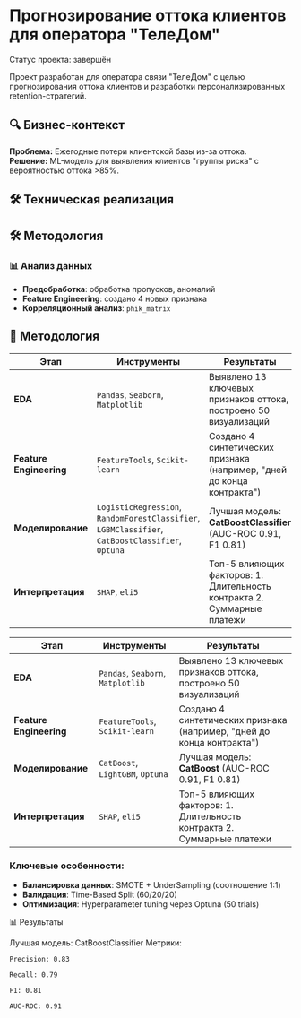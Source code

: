 # Прогнозирование оттока клиентов для оператора "ТелеДом"

Статус проекта: завершён

Проект разработан для оператора связи "ТелеДом" с целью прогнозирования оттока клиентов и разработки персонализированных retention-стратегий.

## 🔍 Бизнес-контекст
**Проблема:** Ежегодные потери клиентской базы из-за оттока.  
**Решение:** ML-модель для выявления клиентов "группы риска" с вероятностью оттока >85%.

## 🛠 Техническая реализация
## 🛠 Методология

### 📊 Анализ данных
- **Предобработка**: обработка пропусков, аномалий
- **Feature Engineering**: создано 4 новых признака
- **Корреляционный анализ**: `phik_matrix`

## 🧠 Методология

| Этап                | Инструменты                          | Результаты                                                                 |
|---------------------|--------------------------------------|----------------------------------------------------------------------------|
| **EDA**             | `Pandas`, `Seaborn`, `Matplotlib`    | Выявлено 13 ключевых признаков оттока, построено 50 визуализаций           |
| **Feature Engineering** | `FeatureTools`, `Scikit-learn`    | Создано 4 синтетических признака (например, "дней до конца контракта")     |
| **Моделирование**   | `LogisticRegression`, `RandomForestClassifier`, `LGBMClassifier`, `CatBoostClassifier`, `Optuna` | Лучшая модель: **CatBoostClassifier** (AUC-ROC 0.91, F1 0.81)              |
| **Интерпретация**   | `SHAP`, `eli5`                       | Топ-5 влияющих факторов: 1. Длительность контракта 2. Суммарные платежи    |




| Этап                | Инструменты                          | Результаты                                                                 |
|---------------------|--------------------------------------|----------------------------------------------------------------------------|
| **EDA**             | `Pandas`, `Seaborn`, `Matplotlib`    | Выявлено 13 ключевых признаков оттока, построено 50 визуализаций            |
| **Feature Engineering** | `FeatureTools`, `Scikit-learn`    | Создано 4 синтетических признака (например, "дней до конца контракта")    |
| **Моделирование**   | `CatBoost`, `LightGBM`, `Optuna`     | Лучшая модель: **CatBoost** (AUC-ROC 0.91, F1 0.81)                        |
| **Интерпретация**   | `SHAP`, `eli5`                       | Топ-5 влияющих факторов: 1. Длительность контракта 2. Суммарные платежи    |

### Ключевые особенности:
- **Балансировка данных**: SMOTE + UnderSampling (соотношение 1:1)
- **Валидация**: Time-Based Split (60/20/20)
- **Оптимизация**: Hyperparameter tuning через Optuna (50 trials)



📊 Результаты

Лучшая модель: CatBoostClassifier
Метрики:

    Precision: 0.83

    Recall: 0.79

    F1: 0.81

    AUC-ROC: 0.91
